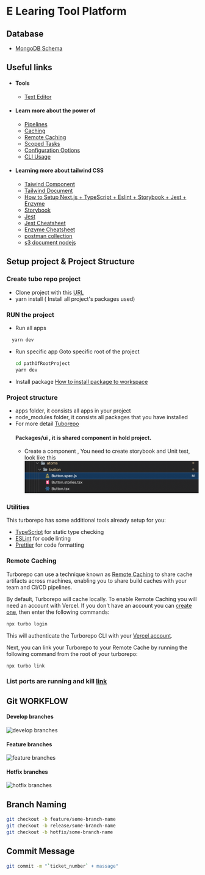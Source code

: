 # E Learing Tool Platform

## Database

- [MongoDB Schema](https://drive.google.com/file/d/1VZ2wwj-naBXLzNkfr2y3YkJFe9ENFtDE/view?usp=sharing)

## Useful links

- #### Tools
  - [Text Editor](https://mantine.dev/others/rte/)
- #### Learn more about the power of

  - [Pipelines](https://turborepo.org/docs/core-concepts/pipelines)
  - [Caching](https://turborepo.org/docs/core-concepts/caching)
  - [Remote Caching](https://turborepo.org/docs/core-concepts/remote-caching)
  - [Scoped Tasks](https://turborepo.org/docs/core-concepts/scopes)
  - [Configuration Options](https://turborepo.org/docs/reference/configuration)
  - [CLI Usage](https://turborepo.org/docs/reference/command-line-reference)

- #### Learning more about tailwind CSS

  - [Taiwind Component](https://tailwind-elements.com/docs/standard/components/)
  - [Tailwind Document](https://tailwindui.com/documentation)
  - [How to Setup Next.js + TypeScript + Eslint + Storybook + Jest + Enzyme](https://javascript.plainenglish.io/how-to-setup-next-js-typescript-eslint-storybook-jest-enzyme-610451591df0)
  - [Storybook](https://storybook.js.org/)
  - [Jest](https://jestjs.io/)
  - [Jest Cheatsheet](https://github.com/sapegin/jest-cheat-sheet)
  - [Enzyme Cheatsheet](https://gist.github.com/jahe/9bf2cb1f849b7ed96c6ce20ede7f66a2)
  - [postman collection](http://www.postmanlabs.com/postman-collection/)
  - [s3 document nodejs](https://aws.plainenglish.io/aws-s3-implementation-using-node-js-f5f5fcacc84b)

## Setup project & Project Structure

### Create tubo repo project

- Clone project with this [URL](https://sabaiCode@bitbucket.org/sabaiCode/tuborepo.git)
- yarn install ( Install all project's packages used)

### RUN the project

- Run all apps

```sh
  yarn dev
```

- Run specific app
  Goto specific root of the project
  ```sh
  cd pathOfRootProject
  yarn dev
  ```
- Install package [How to install package to workspace](https://turborepo.org/docs/handbook/package-installation)

### Project structure

- apps folder, it consists all apps in your project
- node_modules folder, it consists all packages that you have installed
- For more detail [Tuborepo](https://turborepo.org/docs/getting-started)
  #### Packages/ui , it is shared component in hold project.
  - Create a component , You need to create storybook and Unit test, look like this
    ![create a component](./README/public/component.png)

### Utilities

This turborepo has some additional tools already setup for you:

- [TypeScript](https://www.typescriptlang.org/) for static type checking
- [ESLint](https://eslint.org/) for code linting
- [Prettier](https://prettier.io) for code formatting

### Remote Caching

Turborepo can use a technique known as [Remote Caching](https://turborepo.org/docs/core-concepts/remote-caching) to share cache artifacts across machines, enabling you to share build caches with your team and CI/CD pipelines.

By default, Turborepo will cache locally. To enable Remote Caching you will need an account with Vercel. If you don't have an account you can [create one](https://vercel.com/signup), then enter the following commands:

```sh
npx turbo login
```

This will authenticate the Turborepo CLI with your [Vercel account](https://vercel.com/docs/concepts/personal-accounts/overview).

Next, you can link your Turborepo to your Remote Cache by running the following command from the root of your turborepo:

```sh
npx turbo link
```

### List ports are running and kill [link](https://stackoverflow.com/questions/4421633/who-is-listening-on-a-given-tcp-port-on-mac-os-x)

## Git WORKFLOW

#### Develop branches

![develop branches](./README/public/develop-branch.png)

#### Feature branches

![feature branches](./README/public/feature-branch.png)

#### Hotfix branches

![hotfix branches](./README/public/hotfix-branch.png)

## Branch Naming

```sh
git checkout -b feature/some-branch-name
git checkout -b release/some-branch-name
git checkout -b hotfix/some-branch-name
```

## Commit Message

```sh
git commit -m "`ticket_number` + massage"
```
